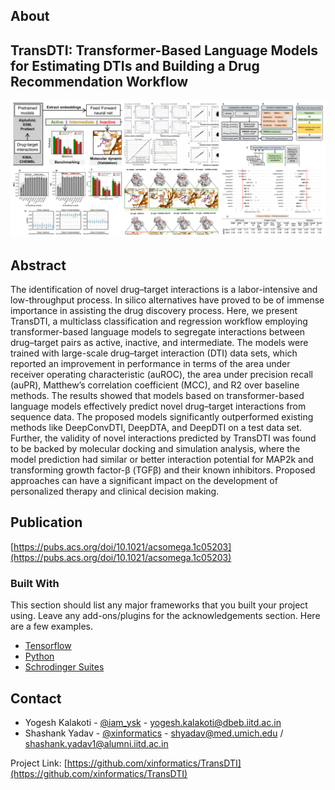 <!-- ABOUT THE PROJECT -->
## About
## TransDTI: Transformer-Based Language Models for Estimating DTIs and Building a Drug Recommendation Workflow

![Image](https://github.com/xinformatics/TransDTI/blob/main/BeFunky-collage.jpg)

## Abstract

The identification of novel drug–target interactions is a labor-intensive and low-throughput process. In silico alternatives have proved to be of immense importance in assisting the drug discovery process. Here, we present TransDTI, a multiclass classification and regression workflow employing transformer-based language models to segregate interactions between drug–target pairs as active, inactive, and intermediate. The models were trained with large-scale drug–target interaction (DTI) data sets, which reported an improvement in performance in terms of the area under receiver operating characteristic (auROC), the area under precision recall (auPR), Matthew’s correlation coefficient (MCC), and R2 over baseline methods. The results showed that models based on transformer-based language models effectively predict novel drug–target interactions from sequence data. The proposed models significantly outperformed existing methods like DeepConvDTI, DeepDTA, and DeepDTI on a test data set. Further, the validity of novel interactions predicted by TransDTI was found to be backed by molecular docking and simulation analysis, where the model prediction had similar or better interaction potential for MAP2k and transforming growth factor-β (TGFβ) and their known inhibitors. Proposed approaches can have a significant impact on the development of personalized therapy and clinical decision making.




## Publication

[https://pubs.acs.org/doi/10.1021/acsomega.1c05203](https://pubs.acs.org/doi/10.1021/acsomega.1c05203)

### Built With

This section should list any major frameworks that you built your project using. Leave any add-ons/plugins for the acknowledgements section. Here are a few examples.
* [Tensorflow](https://www.tensorflow.org/)
* [Python](https://python.com)
* [Schrodinger Suites](https://www.schrodinger.com/suites/Schro%CC%88dinger)

## Contact

* Yogesh Kalakoti - [@iam_ysk](https://twitter.com/your_username) - yogesh.kalakoti@dbeb.iitd.ac.in
* Shashank Yadav - [@xinformatics](https://twitter.com/xinformatics) - shyadav@med.umich.edu / shashank.yadav1@alumni.iitd.ac.in

Project Link: [https://github.com/xinformatics/TransDTI](https://github.com/xinformatics/TransDTI)



